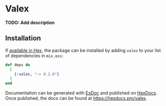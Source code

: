 # Valex

**TODO: Add description**

## Installation

If [available in Hex](https://hex.pm/docs/publish), the package can be installed
by adding `valex` to your list of dependencies in `mix.exs`:

```elixir
def deps do
  [
    {:valex, "~> 0.1.0"}
  ]
end
```

Documentation can be generated with [ExDoc](https://github.com/elixir-lang/ex_doc)
and published on [HexDocs](https://hexdocs.pm). Once published, the docs can
be found at <https://hexdocs.pm/valex>.

